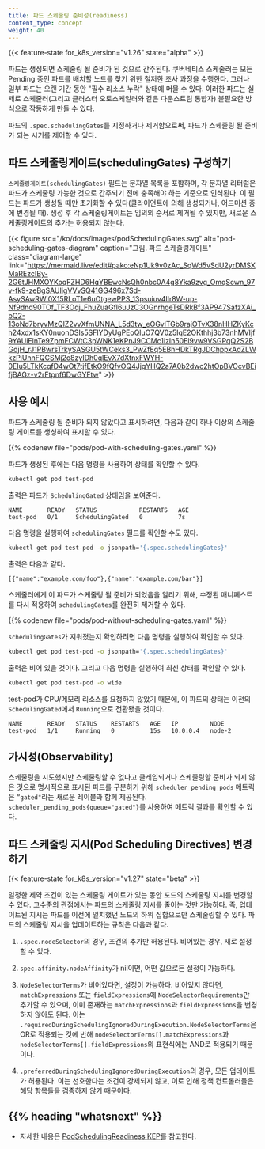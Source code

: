 ```yaml
---
title: 파드 스케줄링 준비성(readiness)
content_type: concept
weight: 40
---
```


<!-- overview -->

{{< feature-state for_k8s_version="v1.26" state="alpha" >}}

파드는 생성되면 스케줄링 될 준비가 된 것으로 간주된다. 쿠버네티스 스케줄러는
모든 Pending 중인 파드를 배치할 노드를 찾기 위한 철저한 조사 과정을 수행한다. 그러나 일부 파드는
오랜 기간 동안 "필수 리소스 누락" 상태에 머물 수 있다.
이러한 파드는 실제로 스케줄러(그리고 클러스터 오토스케일러와 같은 다운스트림 통합자)
불필요한 방식으로 작동하게 만들 수 있다.

파드의 `.spec.schedulingGates`를 지정하거나 제거함으로써,
파드가 스케줄링 될 준비가 되는 시기를 제어할 수 있다.

<!-- body -->

## 파드 스케줄링게이트(schedulingGates) 구성하기
 
`스케줄링게이트(schedulingGates)` 필드는 문자열 목록을 포함하며, 각 문자열 리터럴은
파드가 스케줄링 가능한 것으로 간주되기 전에 충족해야 하는 기준으로 인식된다. 이 필드는
파드가 생성될 때만 초기화할 수 있다(클라이언트에 의해 생성되거나, 어드미션 중에 변경될 때).
생성 후 각 스케줄링게이트는 임의의 순서로 제거될 수 있지만, 새로운 스케줄링게이트의 추가는 허용되지 않는다.

{{< figure src="/ko/docs/images/podSchedulingGates.svg" alt="pod-scheduling-gates-diagram" caption="그림. 파드 스케줄링게이트" class="diagram-large" link="https://mermaid.live/edit#pako:eNp1Uk9v0zAc_SqWd5vSdU2yrDMSXMaREzcIBy-2G6tJHMXOYKoqFZHD6HqYBEwcNsQh0nbc0A4g8Yka9zvg_OmqScwn_97v-fk9-zeBgSAUIigVVvSQ41GG496x7Sd-AsySAwRWi0X15RLoT1e6uOtgewPPS_13psuiuv4Ilr8W-up-Nf9dnd90TOf_TF3Oqj_FhuZuaGfl6uJzC3OGnrhgeTsDRkBf3AP947SafzXAi_bQ2-13oNd7bryvMzQlZ2vvXfmUNNA_L5d3tw_eOGvlTGb9rajOTvX38nHHZKyKch24xdx1sKY0nuonDSIs5SFlYDyUgPEoQluO7QV0z5IqE2OKthhj3b73nhMVIjf9YAUiElnTe9ZpmFCWtC3pWNK1eKPnJ9CCMc1izIn50El9vw9VSGPqQ2S2BGdjH_rJ1PBwrsTrkySASGU5tWCeks3_PwZfEq5EBhHDkTRgJDChppxAdZLWkzPiUhnFQCSMj2o8zyIDh0qlEvX7dXtnxFWYH-0EIu5LTkKcqfD4wOt7tjfEtkO9fQfvOQ4JjgYHQ2a7A0b2dwc2htOpBVOcvBEifjBAGz-v2rFtpnf6DwGYFtw" >}}

## 사용 예시

파드가 스케줄링 될 준비가 되지 않았다고 표시하려면, 다음과 같이 하나 이상의 스케줄링 게이트를 생성하여 표시할 수 있다.

{{% codenew file="pods/pod-with-scheduling-gates.yaml" %}}

파드가 생성된 후에는 다음 명령을 사용하여 상태를 확인할 수 있다.

```bash
kubectl get pod test-pod
```

출력은 파드가 `SchedulingGated` 상태임을 보여준다.

```none
NAME       READY   STATUS            RESTARTS   AGE
test-pod   0/1     SchedulingGated   0          7s
```

다음 명령을 실행하여 `schedulingGates` 필드를 확인할 수도 있다.

```bash
kubectl get pod test-pod -o jsonpath='{.spec.schedulingGates}'
```

출력은 다음과 같다.

```none
[{"name":"example.com/foo"},{"name":"example.com/bar"}]
```

스케줄러에게 이 파드가 스케줄링 될 준비가 되었음을 알리기 위해, 수정된 매니페스트를 다시 적용하여
`schedulingGates`를 완전히 제거할 수 있다.

{{% codenew file="pods/pod-without-scheduling-gates.yaml" %}}

`schedulingGates`가 지워졌는지 확인하려면 다음 명령을 실행하여 확인할 수 있다.

```bash
kubectl get pod test-pod -o jsonpath='{.spec.schedulingGates}'
```

출력은 비어 있을 것이다. 그리고 다음 명령을 실행하여 최신 상태를 확인할 수 있다.

```bash
kubectl get pod test-pod -o wide
```

test-pod가 CPU/메모리 리소스를 요청하지 않았기 때문에, 이 파드의 상태는 이전의 `SchedulingGated`에서
`Running`으로 전환됐을 것이다.

```none
NAME       READY   STATUS    RESTARTS   AGE   IP         NODE  
test-pod   1/1     Running   0          15s   10.0.0.4   node-2
```

## 가시성(Observability)

스케줄링을 시도했지만 스케줄링할 수 없다고 클레임되거나 스케줄링할 준비가 되지 않은 것으로 명시적으로 표시된 파드를
구분하기 위해 `scheduler_pending_pods` 메트릭은 `”gated"`라는 새로운 레이블과 함께 제공된다. 
`scheduler_pending_pods{queue="gated"}`를 사용하여 메트릭 결과를 확인할 수 있다.

## 파드 스케줄링 지시(Pod Scheduling Directives) 변경하기

{{< feature-state for_k8s_version="v1.27" state="beta" >}}

일정한 제약 조건이 있는 스케줄링 게이트가 있는 동안 포드의 스케줄링 지시를 변경할 수 있다. 고수준의 관점에서는
파드의 스케줄링 지시를 줄이는 것만 가능하다. 즉, 업데이트된 지시는 파드를 이전에 일치했던 노드의 하위 집합으로만
스케줄링할 수 있다. 파드의 스케줄링 지시을 업데이트하는 규칙은 다음과 같다.

1. `.spec.nodeSelector`의 경우, 조건의 추가만 허용된다. 비어있는 경우, 새로 설정할 수 있다.

2. `spec.affinity.nodeAffinity`가 nil이면, 어떤 값으로든 설정이 가능하다.

3. `NodeSelectorTerms`가 비어있다면, 설정이 가능하다. 비어있지 않다면, `matchExpressions` 또는
   `fieldExpressions`에 `NodeSelectorRequirements`만 추가할 수 있으며,
   이미 존재하는 `matchExpressions`과 `fieldExpressions`을 변경하지 않아도 된다. 이는
   `.requiredDuringSchedulingIgnoredDuringExecution.NodeSelectorTerms`은 OR로 적용되는 것에 반해
   `nodeSelectorTerms[].matchExpressions`과 `nodeSelectorTerms[].fieldExpressions`의
   표현식에는 AND로 적용되기 때문이다.

4. `.preferredDuringSchedulingIgnoredDuringExecution`의 경우, 모든 업데이트가 허용된다. 이는
   선호한다는 조건이 강제되지 않고, 이로 인해 정책 컨트롤러들은 해당 항목들을 검증하지 않기 때문이다.

## {{% heading "whatsnext" %}}

* 자세한 내용은 [PodSchedulingReadiness KEP](https://github.com/kubernetes/enhancements/blob/master/keps/sig-scheduling/3521-pod-scheduling-readiness)를 참고한다.
